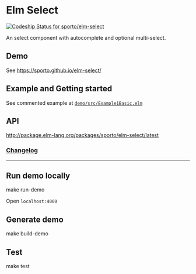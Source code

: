 # Elm Select

[ ![Codeship Status for sporto/elm-select](https://app.codeship.com/projects/dbe35340-8a15-0135-1341-166aadcd1cb7/status?branch=master)](https://app.codeship.com/projects/248929)

An select component with autocomplete and optional multi-select.

## Demo

See https://sporto.github.io/elm-select/

## Example and Getting started

See commented example at [`demo/src/Example1Basic.elm`](https://github.com/sporto/elm-select/blob/master/demo/src/Example1Basic.elm)

## API

<http://package.elm-lang.org/packages/sporto/elm-select/latest>

### [Changelog](./CHANGELOG.md)

---

## Run demo locally

  make run-demo

Open `localhost:4000`

## Generate demo

  make build-demo

## Test

  make test
